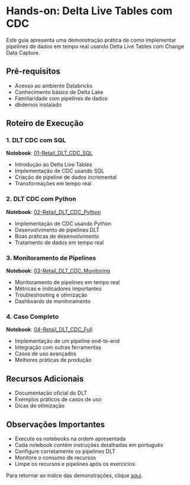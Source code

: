 # Hands-on: Delta Live Tables com CDC

Este guia apresenta uma demonstração prática de como implementar pipelines de dados em tempo real usando Delta Live Tables com Change Data Capture.

## Pré-requisitos
- Acesso ao ambiente Databricks
- Conhecimento básico de Delta Lake
- Familiaridade com pipelines de dados
- dbdemos instalado

## Roteiro de Execução

### 1. DLT CDC com SQL
**Notebook**: <a href="$./dlt-cdc/01-Retail_DLT_CDC_SQL">01-Retail_DLT_CDC_SQL</a>
- Introdução ao Delta Live Tables
- Implementação de CDC usando SQL
- Criação de pipeline de dados incremental
- Transformações em tempo real

### 2. DLT CDC com Python
**Notebook**: <a href="$./dlt-cdc/02-Retail_DLT_CDC_Python">02-Retail_DLT_CDC_Python</a>
- Implementação de CDC usando Python
- Desenvolvimento de pipelines DLT
- Boas práticas de desenvolvimento
- Tratamento de dados em tempo real

### 3. Monitoramento de Pipelines
**Notebook**: <a href="$./dlt-cdc/03-Retail_DLT_CDC_Monitoring">03-Retail_DLT_CDC_Monitoring</a>
- Monitoramento de pipelines em tempo real
- Métricas e indicadores importantes
- Troubleshooting e otimização
- Dashboards de monitoramento

### 4. Caso Completo
**Notebook**: <a href="$./dlt-cdc/04-Retail_DLT_CDC_Full">04-Retail_DLT_CDC_Full</a>
- Implementação de um pipeline end-to-end
- Integração com outras ferramentas
- Casos de uso avançados
- Melhores práticas de produção

## Recursos Adicionais
- Documentação oficial do DLT
- Exemplos práticos de casos de uso
- Dicas de otimização

## Observações Importantes
- Execute os notebooks na ordem apresentada
- Cada notebook contém instruções detalhadas em português
- Configure corretamente os pipelines DLT
- Monitore o consumo de recursos
- Limpe os recursos e pipelines após os exercícios

Para retornar ao índice das demonstrações, clique <a href="$./README.md">aqui</a>. 